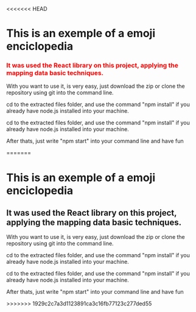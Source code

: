 <<<<<<< HEAD
<h1>This is an exemple of a emoji enciclopedia</h1>

<h3 style="color: red;"> It was used the React library on this project, applying the mapping data basic techniques.  </h3>

<p> With you want to use it, is very easy, just download the zip or clone the repository using git into the command line.  </p>

<p> cd to the extracted files folder, and use the command "npm install" if you already have node.js installed into your machine.</p>

<p> cd to the extracted files folder, and use the command "npm install" if you already have node.js installed into your machine.</p>

<p> After thats, just write "npm start" into your command line and have fun</p>
=======
<h1>This is an exemple of a emoji enciclopedia</h1>

<h2> It was used the React library on this project, applying the mapping data basic techniques.  </h2>

<p> With you want to use it, is very easy, just download the zip or clone the repository using git into the command line.  </p>

<p> cd to the extracted files folder, and use the command "npm install" if you already have node.js installed into your machine.</p>

<p> cd to the extracted files folder, and use the command "npm install" if you already have node.js installed into your machine.</p>

<p> After thats, just write "npm start" into your command line and have fun</p>
>>>>>>> 1929c2c7a3d1123891ca3c16fb77123c277ded55
